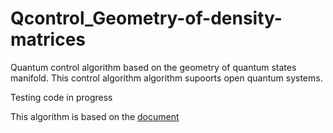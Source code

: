 # Qcontrol_Geometry-of-density-matrices
Quantum control algorithm based on the geometry of quantum states manifold. This control algorithm algorithm supoorts open quantum systems.  

Testing code in progress 

This algorithm is based on the [document](https://doi.org/10.7764/tesisUC/FIS/59543)
